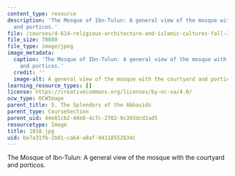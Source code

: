 ```yaml
---
content_type: resource
description: 'The Mosque of Ibn-Tulun: A general view of the mosque with the courtyard
  and porticos.'
file: /courses/4-614-religious-architecture-and-islamic-cultures-fall-2002/be7a31fb2b01ca64a8af94118552b34c_1018.jpg
file_size: 78080
file_type: image/jpeg
image_metadata:
  caption: 'The Mosque of Ibn-Tulun: A general view of the mosque with the courtyard
    and porticos.'
  credit: ''
  image-alt: A general view of the mosque with the courtyard and porticos
learning_resource_types: []
license: https://creativecommons.org/licenses/by-nc-sa/4.0/
ocw_type: OCWImage
parent_title: 5. The Splendors of the Abbasids
parent_type: CourseSection
parent_uid: 44e81cb2-d4e8-4c7c-2702-9c303dcd2ad5
resourcetype: Image
title: 1018.jpg
uid: be7a31fb-2b01-ca64-a8af-94118552b34c
---
```

The Mosque of Ibn-Tulun: A general view of the mosque with the courtyard and porticos.